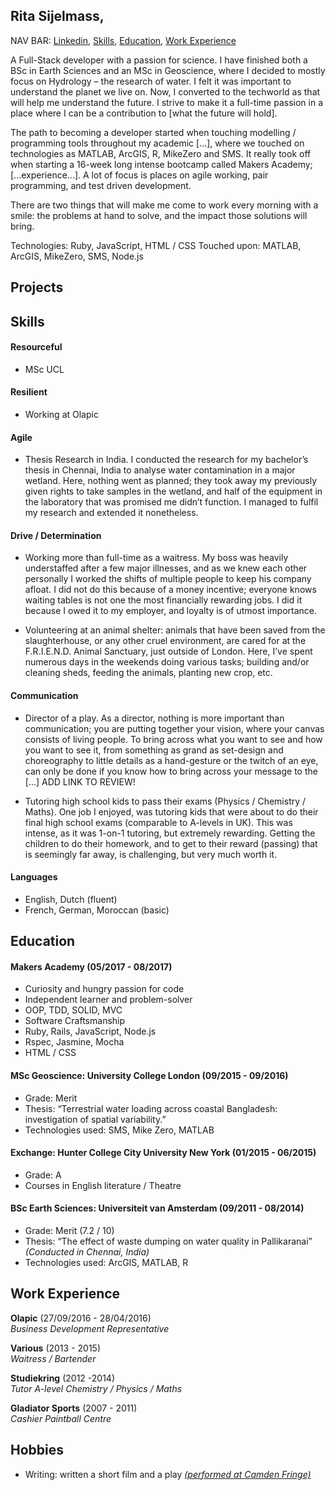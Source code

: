 ## Rita Sijelmass,

NAV BAR: [Linkedin](https://www.linkedin.com/in/rita-sijelmass/), [Skills](https://github.com/RSijelmass/CV#skills), [Education](https://github.com/RSijelmass/CV#education), [Work Experience](https://github.com/RSijelmass/CV#work-experience)

A Full-Stack developer with a passion for science. I have finished both a BSc in Earth Sciences and an MSc in Geoscience, where I decided to mostly focus on Hydrology – the research of water. I felt it was important to understand the planet we live on. Now, I converted to the techworld as that will help me understand the future. I strive to make it a full-time passion in a place where I can be a contribution to [what the future will hold]. 

The path to becoming a developer started when touching modelling / programming tools throughout my academic [...], where we touched on technologies as MATLAB, ArcGIS,
R, MikeZero and SMS. It really took off when starting a 16-week long intense bootcamp called Makers Academy; [...experience...]. A lot of focus is places on agile working, pair programming, and test driven development.

There are two things that will make me come to work every morning with a smile: the problems at hand to solve, and the impact those solutions will bring. 

Technologies: Ruby, JavaScript, HTML / CSS 
Touched upon: MATLAB, ArcGIS, MikeZero, SMS, Node.js

## Projects

## Skills

#### Resourceful

- MSc UCL


#### Resilient

- Working at Olapic

#### Agile

- Thesis Research in India. I conducted the research for my bachelor’s thesis in Chennai, India to analyse water contamination in a major wetland. Here, nothing went as planned; they took away my previously given rights to take samples in the wetland, and half of the equipment in the laboratory that was promised me didn’t function. I managed to fulfil my research and extended it nonetheless.

#### Drive / Determination

- Working more than full-time as a waitress. My boss was heavily understaffed after a few major illnesses, and as we knew each other personally I worked the shifts of multiple people to keep his company afloat. I did not do this because of a money incentive; everyone knows waiting tables is not one the most financially rewarding jobs. I did it because I owed it to my employer, and loyalty is of utmost importance. 

- Volunteering at an animal shelter: animals that have been saved from the slaughterhouse, or any other cruel environment, are cared for at the F.R.I.E.N.D. Animal Sanctuary, just outside of London. Here, I’ve spent numerous days in the weekends doing various tasks; building and/or cleaning sheds, feeding the animals, planting new crop, etc.

#### Communication

- Director of a play. As a director, nothing is more important than communication; you are putting together your vision, where your canvas consists of living people. To bring across what you want to see and how you want to see it, from something as grand as set-design and choreography to little details as a hand-gesture or the twitch of an eye, can only be done if you know how to bring across your message to the [...] ADD LINK TO REVIEW!

- Tutoring high school kids to pass their exams (Physics / Chemistry / Maths). One job I enjoyed, was tutoring kids that were about to do their final high school exams (comparable to A-levels in UK). This was intense, as it was 1-on-1 tutoring, but extremely rewarding. Getting the children to do their homework, and to get to their reward (passing) that is seemingly far away, is challenging, but very much worth it.

#### Languages
- English, Dutch (fluent)
- French, German, Moroccan (basic)

## Education

#### Makers Academy (05/2017 - 08/2017)

- Curiosity and hungry passion for code
- Independent learner and problem-solver
- OOP, TDD, SOLID, MVC 
- Software Craftsmanship
- Ruby, Rails, JavaScript, Node.js
- Rspec, Jasmine, Mocha
- HTML / CSS

#### MSc Geoscience: University College London (09/2015 - 09/2016)

- Grade: Merit
- Thesis: “Terrestrial water loading across coastal Bangladesh: investigation of spatial variability.”
- Technologies used: SMS, Mike Zero, MATLAB
 
#### Exchange: Hunter College City University New York (01/2015 - 06/2015)

- Grade: A
- Courses in English literature / Theatre

#### BSc Earth Sciences: Universiteit van Amsterdam (09/2011 - 08/2014)

- Grade: Merit (7.2 / 10)
- Thesis: “The effect of waste dumping on water quality in Pallikaranai” *(Conducted in Chennai, India)*
- Technologies used: ArcGIS, MATLAB, R

## Work Experience

**Olapic** (27/09/2016 - 28/04/2016)    
*Business Development Representative*  

**Various** (2013 - 2015)    
*Waitress / Bartender* 

**Studiekring** (2012 -2014)    
*Tutor A-level Chemistry / Physics / Maths* 

**Gladiator Sports** (2007 - 2011)    
*Cashier Paintball Centre*  

## Hobbies

- Writing: written a short film and a play [*(performed at Camden Fringe)*](http://viewsfromthegods.co.uk/encore.shtml)
